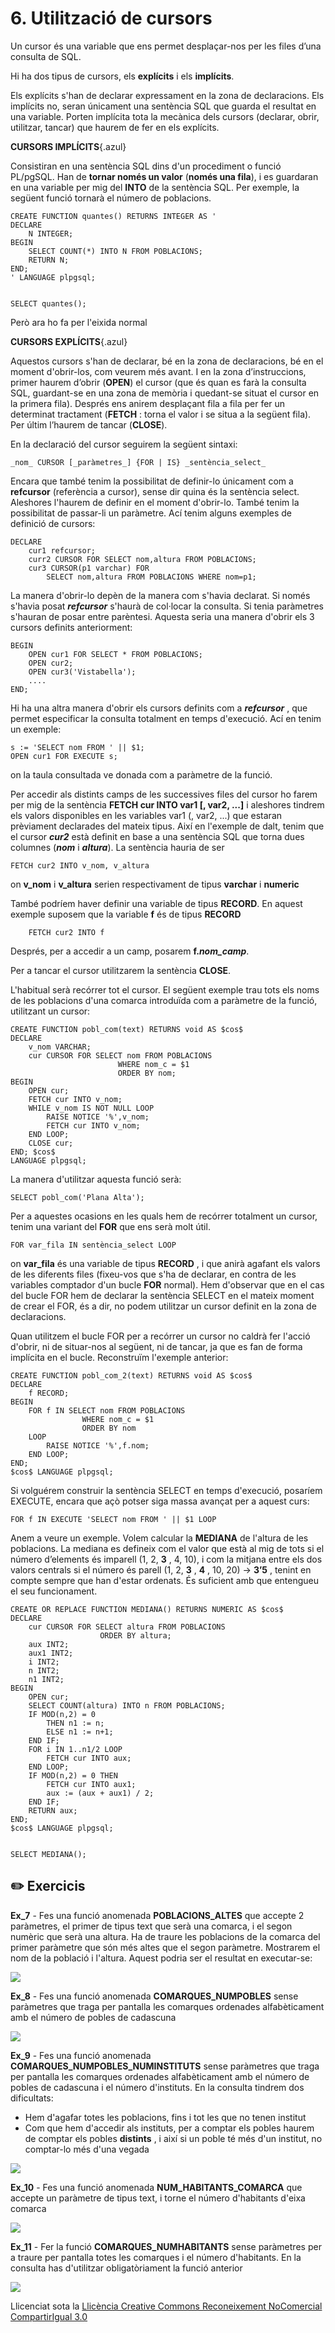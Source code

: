 # 6. Utilització de cursors

Un cursor és una variable que ens permet desplaçar-nos per les files d’una
consulta de SQL.

Hi ha dos tipus de cursors, els **explícits** i els **implícits**.

Els explícits s'han de declarar expressament en la zona de declaracions. Els
implícits no, seran únicament una sentència SQL que guarda el resultat en una
variable. Porten implícita tota la mecànica dels cursors (declarar, obrir,
utilitzar, tancar) que haurem de fer en els explícits.

**CURSORS IMPLÍCITS**{.azul}

Consistiran en una sentència SQL dins d'un procediment o funció PL/pgSQL. Han
de **tornar només un valor** (**només una fila**), i es guardaran en una
variable per mig del **INTO** de la sentència SQL. Per exemple, la següent
funció tornarà el número de poblacions.

    
    
    CREATE FUNCTION quantes() RETURNS INTEGER AS '
    DECLARE
        N INTEGER;
    BEGIN
        SELECT COUNT(*) INTO N FROM POBLACIONS;
        RETURN N;
    END;
    ' LANGUAGE plpgsql;
    
    
    SELECT quantes();

Però ara ho fa per l'eixida normal  

**CURSORS EXPLÍCITS**{.azul}

Aquestos cursors s'han de declarar, bé en la zona de declaracions, bé en el
moment d'obrir-los, com veurem més avant. I en la zona d’instruccions, primer
haurem d’obrir (**OPEN**) el cursor (que és quan es farà la consulta SQL,
guardant-se en una zona de memòria i quedant-se situat el cursor en la primera
fila). Després ens anirem desplaçant fila a fila per fer un determinat
tractament (**FETCH** : torna el valor i se situa a la següent fila). Per
últim l’haurem de tancar (**CLOSE**).

En la declaració del cursor seguirem la següent sintaxi:

    _nom_ CURSOR [_paràmetres_] {FOR | IS} _sentència_select_

Encara que també tenim la possibilitat de definir-lo únicament com a
**refcursor** (referència a cursor), sense dir quina és la sentència select.
Aleshores l'haurem de definir en el moment d'obrir-lo. També tenim la
possibilitat de passar-li un paràmetre. Ací tenim alguns exemples de definició
de cursors:

    DECLARE  
        cur1 refcursor;  
        curr2 CURSOR FOR SELECT nom,altura FROM POBLACIONS;  
        cur3 CURSOR(p1 varchar) FOR  
            SELECT nom,altura FROM POBLACIONS WHERE nom=p1;

La manera d'obrir-lo depèn de la manera com s'havia declarat. Si només s'havia
posat _**refcursor**_ s'haurà de col·locar la consulta. Si tenia paràmetres
s'hauran de posar entre parèntesi. Aquesta seria una manera d'obrir els 3
cursors definits anteriorment:

    BEGIN  
        OPEN cur1 FOR SELECT * FROM POBLACIONS;  
        OPEN cur2;  
        OPEN cur3('Vistabella');  
        ....
    END;

Hi ha una altra manera d'obrir els cursors definits com a _**refcursor**_ ,
que permet especificar la consulta totalment en temps d'execució. Ací en tenim
un exemple:

    s := 'SELECT nom FROM ' || $1;  
    OPEN cur1 FOR EXECUTE s;

on la taula consultada ve donada com a paràmetre de la funció.

Per accedir als distints camps de les successives files del cursor ho farem
per mig de la sentència **FETCH cur INTO var1 [, var2, ...]** i aleshores
tindrem els valors disponibles en les variables var1 (, var2, ...) que estaran
prèviament declarades del mateix tipus. Així en l'exemple de dalt, tenim que
el cursor _**cur2**_ està definit en base a una sentència SQL que torna dues
columnes (_**nom**_ i _**altura**_). La sentència hauria de ser

    FETCH cur2 INTO v_nom, v_altura

on **v_nom** i **v_altura** serien respectivament de tipus **varchar** i
**numeric**

També podríem haver definir una variable de tipus **RECORD**. En aquest
exemple suposem que la variable **f** és de tipus **RECORD**

        FETCH cur2 INTO f

Després, per a accedir a un camp, posarem **f._nom_camp_**.

Per a tancar el cursor utilitzarem la sentència **CLOSE**.

L'habitual serà recórrer tot el cursor. El següent exemple trau tots els noms
de les poblacions d'una comarca introduïda com a paràmetre de la funció,
utilitzant un cursor:

    
    
    CREATE FUNCTION pobl_com(text) RETURNS void AS $cos$
    DECLARE
        v_nom VARCHAR;
        cur CURSOR FOR SELECT nom FROM POBLACIONS
                      		WHERE nom_c = $1
                        	ORDER BY nom;
    BEGIN
        OPEN cur;
        FETCH cur INTO v_nom;
        WHILE v_nom IS NOT NULL LOOP
            RAISE NOTICE '%',v_nom;
            FETCH cur INTO v_nom;
        END LOOP;
        CLOSE cur;
    END; $cos$ 
    LANGUAGE plpgsql;

La manera d'utilitzar aquesta funció serà:

    
    
    SELECT pobl_com('Plana Alta');

Per a aquestes ocasions en les quals hem de recórrer totalment un cursor,
tenim una variant del **FOR** que ens serà molt útil.

    FOR var_fila IN sentència_select LOOP

on **var_fila** és una variable de tipus **RECORD** , i que anirà agafant els
valors de les diferents files (fixeu-vos que s'ha de declarar, en contra de
les variables comptador d'un bucle **FOR** normal). Hem d'observar que en el
cas del bucle FOR hem de declarar la sentència SELECT en el mateix moment de
crear el FOR, és a dir, no podem utilitzar un cursor definit en la zona de
declaracions.

Quan utilitzem el bucle FOR per a recórrer un cursor no caldrà fer l'acció
d'obrir, ni de situar-nos al següent, ni de tancar, ja que es fan de forma
implícita en el bucle. Reconstruïm l'exemple anterior:

    
    
    CREATE FUNCTION pobl_com_2(text) RETURNS void AS $cos$
    DECLARE
        f RECORD;
    BEGIN
        FOR f IN SELECT nom FROM POBLACIONS
                    WHERE nom_c = $1
                    ORDER BY nom
        LOOP
            RAISE NOTICE '%',f.nom;
        END LOOP;
    END;
    $cos$ LANGUAGE plpgsql;

Si volguérem construir la sentència SELECT en temps d'execució, posaríem
EXECUTE, encara que açò potser siga massa avançat per a aquest curs:

    FOR f IN EXECUTE 'SELECT nom FROM ' || $1 LOOP

Anem a veure un exemple. Volem calcular la **MEDIANA** de l'altura de les
poblacions. La mediana es defineix com el valor que està al mig de tots si el
número d’elements és imparell (1, 2, **3** , 4, 10), i com la mitjana entre
els dos valors centrals si el número és parell (1, 2, **3** , **4** , 10, 20)
-> **3’5** , tenint en compte sempre que han d'estar ordenats. És suficient
amb que entengueu el seu funcionament.

    
    
    CREATE OR REPLACE FUNCTION MEDIANA() RETURNS NUMERIC AS $cos$
    DECLARE
        cur CURSOR FOR SELECT altura FROM POBLACIONS
                        ORDER BY altura;
        aux INT2;
        aux1 INT2;
        i INT2;
        n INT2;
        n1 INT2;
    BEGIN
        OPEN cur;
        SELECT COUNT(altura) INTO n FROM POBLACIONS;
        IF MOD(n,2) = 0
            THEN n1 := n;
            ELSE n1 := n+1;
        END IF;
        FOR i IN 1..n1/2 LOOP
            FETCH cur INTO aux;
        END LOOP;
        IF MOD(n,2) = 0 THEN
            FETCH cur INTO aux1;
            aux := (aux + aux1) / 2;
        END IF;
        RETURN aux;
    END;
    $cos$ LANGUAGE plpgsql;
    
    
    SELECT MEDIANA();

## :pencil2:  Exercicis

**Ex_7** - Fes una funció anomenada **POBLACIONS_ALTES** que accepte 2 paràmetres,
el primer de tipus text que serà una comarca, i el segon numèric que serà una
altura. Ha de traure les poblacions de la comarca del primer paràmetre que són
més altes que el segon paràmetre. Mostrarem el nom de la població i l'altura.
Aquest podria ser el resultat en executar-se:

![](T7_6_Ex7.png)

**Ex_8** - Fes una funció anomenada **COMARQUES_NUMPOBLES** sense paràmetres que
traga per pantalla les comarques ordenades alfabèticament amb el número de
pobles de cadascuna

![](T7_6_Ex8.png)

**Ex_9** - Fes una funció anomenada **COMARQUES_NUMPOBLES_NUMINSTITUTS** sense
paràmetres que traga per pantalla les comarques ordenades alfabèticament amb
el número de pobles de cadascuna i el número d'instituts. En la consulta
tindrem dos dificultats:

  * Hem d'agafar totes les poblacions, fins i tot les que no tenen institut
  * Com que hem d'accedir als instituts, per a comptar els pobles haurem de comptar els pobles **distints** , i així si un poble té més d'un institut, no comptar-lo més d'una vegada

![](T7_6_Ex9.png)

**Ex_10** - Fes una funció anomenada **NUM_HABITANTS_COMARCA** que accepte un
paràmetre de tipus text, i torne el número d'habitants d'eixa comarca

![](T7_6_Ex10.png)

**Ex_11** - Fer la funció **COMARQUES_NUMHABITANTS** sense paràmetres per a traure
per pantalla totes les comarques i el número d'habitants. En la consulta has
d'utilitzar obligatòriament la funció anterior

![](T7_6_Ex11.png)



Llicenciat sota la  [Llicència Creative Commons Reconeixement NoComercial
CompartirIgual 3.0](http://creativecommons.org/licenses/by-nc-sa/3.0/)

